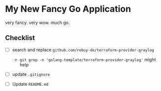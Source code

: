 # My New Fancy Go Application

very fancy. very wow. much go.

## Checklist

* [ ] search and replace `github.com/rebuy-de/terraform-provider-graylog`
  * `git grep -n 'golang-template/terraform-provider-graylog'` might help
* [ ] update `.gitignore`
* [ ] Update `README.md`

